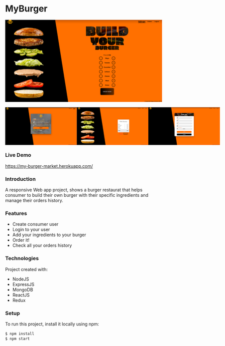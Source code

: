 # MyBurger
![](./readmeFiles/home-page.png)
<div style="display:flex; justify-content: space-between">
 <img src="./readmeFiles/login.png" alt="drawing" width="230"/>
<img src="./readmeFiles/summary.png" alt="drawing" width="230"/>

<img src="./readmeFiles/contact.png" alt="drawing" width="230"/>
  </div>

### Live Demo
https://my-burger-market.herokuapp.com/


### Introduction
A responsive Web app project, shows a burger restaurat that helps consumer to build their own burger with their specific ingredients and manage their orders history.

### Features
* Create consumer user
* Login to your user
* Add your ingredients to your burger
* Order it!
* Check all your orders history


### Technologies
Project created with:
* NodeJS
* ExpressJS
* MongoDB
* ReactJS
* Redux

### Setup
To run this project, install it locally using npm:
```
$ npm install
$ npm start
```
